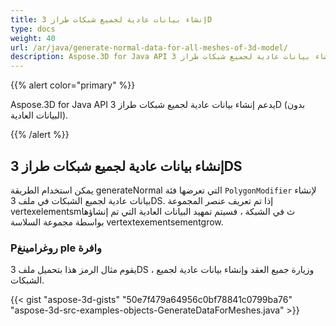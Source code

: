 ```yaml
---
title: إنشاء بيانات عادية لجميع شبكات طراز 3D
type: docs
weight: 40
url: /ar/java/generate-normal-data-for-all-meshes-of-3d-model/
description: Aspose.3D for Java API يدعم إنشاء بيانات عادية لجميع شبكات طراز 3D (بدون البيانات العادية).
---
```

{{% alert color="primary" %}} 

Aspose.3D for Java API يدعم إنشاء بيانات عادية لجميع شبكات طراز 3D (بدون البيانات العادية).

{{% /alert %}} 
##  **إنشاء بيانات عادية لجميع شبكات طراز 3DS**
يمكن استخدام الطريقة generateNormal التي تعرضها فئة `PolygonModifier` لإنشاء بيانات عادية لجميع الشبكات في ملف 3DS. إذا تم تعريف عنصر المجموعة vertexelementsmث في الشبكة ، فسيتم تمهيد البيانات العادية التي تم إنشاؤها بواسطة مجموعة السلاسة vertextexementsementgrow.
###  **Pروغرامينغ ple وافرة**
يقوم مثال الرمز هذا بتحميل ملف 3DS ، وزيارة جميع العقد وإنشاء بيانات عادية لجميع الشبكات.

{{< gist "aspose-3d-gists" "50e7f479a64956c0bf78841c0799ba76" "aspose-3d-src-examples-objects-GenerateDataForMeshes.java" >}}

